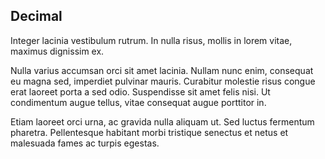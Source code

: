 ## Decimal

Integer lacinia vestibulum rutrum. In nulla risus, mollis in lorem vitae, maximus dignissim ex.

Nulla varius accumsan orci sit amet lacinia. Nullam nunc enim, consequat eu magna sed, imperdiet pulvinar mauris. Curabitur molestie risus congue erat laoreet porta a sed odio. Suspendisse sit amet felis nisi. Ut condimentum augue tellus, vitae consequat augue porttitor in.

Etiam laoreet orci urna, ac gravida nulla aliquam ut. Sed luctus fermentum pharetra. Pellentesque habitant morbi tristique senectus et netus et malesuada fames ac turpis egestas.
